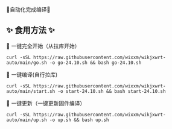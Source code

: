 🎉自动化完成编译🎉

## ✨ 食用方法  ✨
🌈 一键完全开始（从拉库开始）
```
curl -sSL https://raw.githubusercontent.com/wixxm/wikjxwrt-auto/main/go.sh -o go-24.10.sh && bash go-24.10.sh
```
🌈 一键编译(自行拉库)
```
curl -sSL https://raw.githubusercontent.com/wixxm/wikjxwrt-auto/main/start.sh -o start-24.10.sh && bash start-24.10.sh
```

🌈 一键更新（一键更新固件编译）
```
curl -sSL https://raw.githubusercontent.com/wixxm/wikjxwrt-auto/main/up.sh -o up.sh && bash up.sh   


```  
